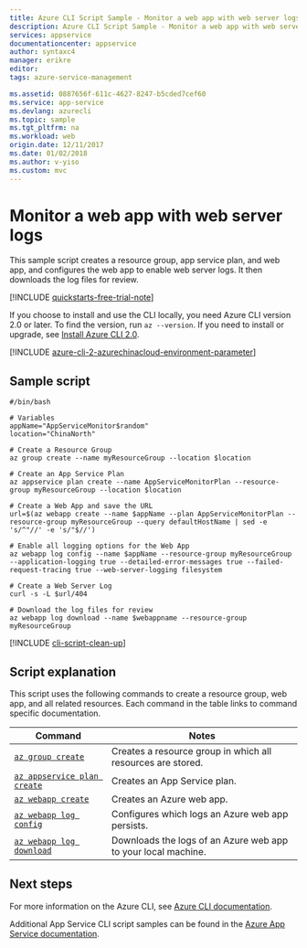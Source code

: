 ```yaml
---
title: Azure CLI Script Sample - Monitor a web app with web server logs | Azure
description: Azure CLI Script Sample - Monitor a web app with web server logs
services: appservice
documentationcenter: appservice
author: syntaxc4
manager: erikre
editor: 
tags: azure-service-management

ms.assetid: 0887656f-611c-4627-8247-b5cded7cef60
ms.service: app-service
ms.devlang: azurecli
ms.topic: sample
ms.tgt_pltfrm: na
ms.workload: web
origin.date: 12/11/2017
ms.date: 01/02/2018
ms.author: v-yiso
ms.custom: mvc
---
```


# Monitor a web app with web server logs

This sample script creates a resource group, app service plan, and web app, and configures the web app to enable web server logs. It then downloads the log files for review.

[!INCLUDE [quickstarts-free-trial-note](../../../includes/quickstarts-free-trial-note.md)]

If you choose to install and use the CLI locally, you need Azure CLI version 2.0 or later. To find the version, run `az --version`. If you need to install or upgrade, see [Install Azure CLI 2.0](https://docs.azure.cn/zh-cn/cli/install-azure-cli?view=azure-cli-lastest).

[!INCLUDE [azure-cli-2-azurechinacloud-environment-parameter](../../../includes/azure-cli-2-azurechinacloud-environment-parameter.md)]

## Sample script

```azurecli
#/bin/bash

# Variables
appName="AppServiceMonitor$random"
location="ChinaNorth"

# Create a Resource Group
az group create --name myResourceGroup --location $location

# Create an App Service Plan
az appservice plan create --name AppServiceMonitorPlan --resource-group myResourceGroup --location $location

# Create a Web App and save the URL
url=$(az webapp create --name $appName --plan AppServiceMonitorPlan --resource-group myResourceGroup --query defaultHostName | sed -e 's/^"//' -e 's/"$//')

# Enable all logging options for the Web App
az webapp log config --name $appName --resource-group myResourceGroup --application-logging true --detailed-error-messages true --failed-request-tracing true --web-server-logging filesystem

# Create a Web Server Log
curl -s -L $url/404

# Download the log files for review
az webapp log download --name $webappname --resource-group myResourceGroup
```

[!INCLUDE [cli-script-clean-up](../../../includes/cli-script-clean-up.md)]

## Script explanation

This script uses the following commands to create a resource group, web app, and all related resources. Each command in the table links to command specific documentation.

| Command | Notes |
|---|---|
| [`az group create`](https://docs.azure.cn/zh-cn/cli/group?view=azure-cli-latest#az_group_create) | Creates a resource group in which all resources are stored. |
| [`az appservice plan create`](https://docs.azure.cn/zh-cn/cli/appservice/plan?view=azure-cli-latest#az_appservice_plan_create) | Creates an App Service plan. |
| [`az webapp create`](https://docs.azure.cn/zh-cn/cli/webapp?view=azure-cli-latest#az_webapp_create) | Creates an Azure web app. |
| [`az webapp log config`](https://docs.azure.cn/zh-cn/cli/webapp/log?view=azure-cli-latest#az_webapp_log_config) | Configures which logs an Azure web app persists. |
| [`az webapp log download`](https://docs.azure.cn/zh-cn/cli/webapp/log?view=azure-cli-latest#az_webapp_log_download) | Downloads the logs of an Azure web app to your local machine. |

## Next steps

For more information on the Azure CLI, see [Azure CLI documentation](https://docs.azure.cn/zh-cn/cli/overview?view=azure-cli-lastest).

Additional App Service CLI script samples can be found in the [Azure App Service documentation](../app-service-cli-samples.md).

<!--Update_Description: add a note about Azure CLI 2.0 version-->